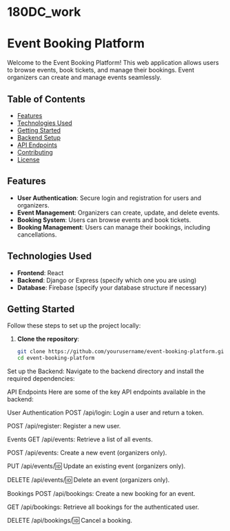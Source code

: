 # 180DC_work
# Event Booking Platform

Welcome to the Event Booking Platform! This web application allows users to browse events, book tickets, and manage their bookings. Event organizers can create and manage events seamlessly.

## Table of Contents
- [Features](#features)
- [Technologies Used](#technologies-used)
- [Getting Started](#getting-started)
- [Backend Setup](#backend-setup)
- [API Endpoints](#api-endpoints)
- [Contributing](#contributing)
- [License](#license)

## Features
- **User Authentication**: Secure login and registration for users and organizers.
- **Event Management**: Organizers can create, update, and delete events.
- **Booking System**: Users can browse events and book tickets.
- **Booking Management**: Users can manage their bookings, including cancellations.

## Technologies Used
- **Frontend**: React
- **Backend**: Django or Express (specify which one you are using)
- **Database**: Firebase (specify your database structure if necessary)

## Getting Started
Follow these steps to set up the project locally:

1. **Clone the repository**: 
   ```bash
   git clone https://github.com/yourusername/event-booking-platform.git
   cd event-booking-platform
Set up the Backend: Navigate to the backend directory and install the required dependencies:

API Endpoints
Here are some of the key API endpoints available in the backend:

User Authentication
POST /api/login: Login a user and return a token.

POST /api/register: Register a new user.

Events
GET /api/events: Retrieve a list of all events.

POST /api/events: Create a new event (organizers only).

PUT /api/events/:id: Update an existing event (organizers only).

DELETE /api/events/:id: Delete an event (organizers only).

Bookings
POST /api/bookings: Create a new booking for an event.

GET /api/bookings: Retrieve all bookings for the authenticated user.

DELETE /api/bookings/:id: Cancel a booking.
